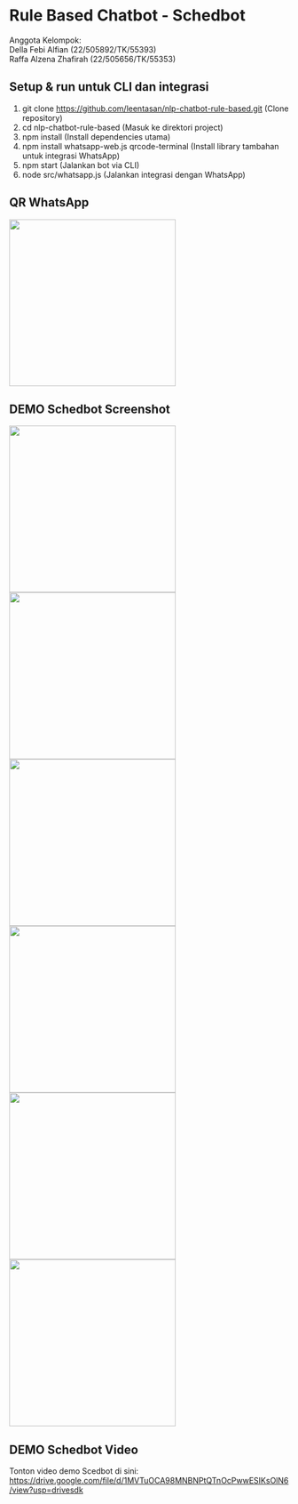 # Rule Based Chatbot - Schedbot

Anggota Kelompok: <br>
Della Febi Alfian (22/505892/TK/55393) <br>
Raffa Alzena Zhafirah (22/505656/TK/55353) <br>

## Setup & run untuk CLI dan integrasi
1. git clone https://github.com/leentasan/nlp-chatbot-rule-based.git (Clone repository) <br> 
2. cd nlp-chatbot-rule-based (Masuk ke direktori project) <br> 
3. npm install (Install dependencies utama) <br>
4. npm install whatsapp-web.js qrcode-terminal (Install library tambahan untuk integrasi WhatsApp) <br>
5. npm start (Jalankan bot via CLI) <br>
6. node src/whatsapp.js (Jalankan integrasi dengan WhatsApp) <br>

## QR WhatsApp
<img src="https://github.com/user-attachments/assets/3d5b5df1-a342-4eba-abba-7e87fe0e3173" width="300"/>

## DEMO Schedbot Screenshot
<img src="https://github.com/user-attachments/assets/7c57aa7d-552a-4a0b-afc7-25946bb158ea" width="300"/>
<img src="https://github.com/user-attachments/assets/7a301234-1f2e-446f-9225-4568b24b6ded" width="300"/>
<img src="https://github.com/user-attachments/assets/31165b06-17af-4f7a-a07f-cbbc2d1182de" width="300"/>
<img src="https://github.com/user-attachments/assets/433ce350-a4ab-476e-9790-2217d185d786" width="300"/>
<img src="https://github.com/user-attachments/assets/633349a7-b008-46bc-974b-f286ac3e2544" width="300"/>
<img src="https://github.com/user-attachments/assets/1f7e8ea1-b14c-4e75-9be2-6288067eaf45" width="300"/>

## DEMO Schedbot Video
Tonton video demo Scedbot di sini: https://drive.google.com/file/d/1MVTuOCA98MNBNPtQTnOcPwwESIKsOlN6/view?usp=drivesdk







